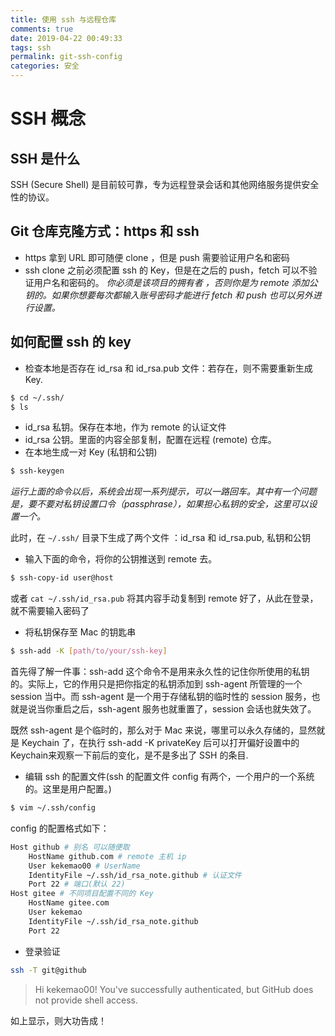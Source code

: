 ```yaml
---
title: 使用 ssh 与远程仓库
comments: true
date: 2019-04-22 00:49:33
tags: ssh
permalink: git-ssh-config
categories: 安全
---
```


# SSH 概念

## SSH 是什么

SSH (Secure Shell) 是目前较可靠，专为远程登录会话和其他网络服务提供安全性的协议。

## Git 仓库克隆方式：https 和 ssh

- https 拿到 URL 即可随便 clone ，但是 push 需要验证用户名和密码
- ssh  clone 之前必须配置 ssh 的 Key，但是在之后的 push，fetch 可以不验证用户名和密码的。
	 _你必须是该项目的拥有者 ，否则你是为 remote 添加公钥的。如果你想要每次都输入账号密码才能进行 fetch 和 push 也可以另外进行设置。_

## 如何配置 ssh 的 key

- 检查本地是否存在 id_rsa 和 id_rsa.pub 文件：若存在，则不需要重新生成 Key.
```bash
$ cd ~/.ssh/
$ ls
```
  - id_rsa 私钥。保存在本地，作为 remote 的认证文件
  - id_rsa 公钥。里面的内容全部复制，配置在远程 (remote) 仓库。
- 在本地生成一对 Key (私钥和公钥)
```bash
$ ssh-keygen
```
_运行上面的命令以后，系统会出现一系列提示，可以一路回车。其中有一个问题是，要不要对私钥设置口令（passphrase），如果担心私钥的安全，这里可以设置一个。_

此时，在 `~/.ssh/` 目录下生成了两个文件 ：id_rsa 和 id_rsa.pub, 私钥和公钥

- 输入下面的命令，将你的公钥推送到 remote 去。
```bash
$ ssh-copy-id user@host
```
或者 `cat ~/.ssh/id_rsa.pub` 将其内容手动复制到 remote
好了，从此在登录，就不需要输入密码了

- 将私钥保存至 Mac 的钥匙串
```bash
$ ssh-add -K [path/to/your/ssh-key]
```
首先得了解一件事：ssh-add 这个命令不是用来永久性的记住你所使用的私钥的。实际上，它的作用只是把你指定的私钥添加到 ssh-agent 所管理的一个 session 当中。而 ssh-agent 是一个用于存储私钥的临时性的 session 服务，也就是说当你重启之后，ssh-agent 服务也就重置了，session 会话也就失效了。

既然 ssh-agent 是个临时的，那么对于 Mac 来说，哪里可以永久存储的，显然就是 Keychain 了，在执行 ssh-add -K privateKey 后可以打开偏好设置中的 Keychain来观察一下前后的变化，是不是多出了 SSH 的条目.

- 编辑 ssh 的配置文件(ssh 的配置文件 config 有两个，一个用户的一个系统的。这里是用户配置。)

```bash
$ vim ~/.ssh/config
```
config 的配置格式如下：

``` bash
Host github # 别名 可以随便取
    HostName github.com # remote 主机 ip
    User kekemao00 # UserName
    IdentityFile ~/.ssh/id_rsa_note.github # 认证文件
    Port 22 # 端口(默认 22)
Host gitee # 不同项目配置不同的 Key
    HostName gitee.com
    User kekemao
    IdentityFile ~/.ssh/id_rsa_note.github
    Port 22
```
- 登录验证

```bash
ssh -T git@github
```

> Hi kekemao00! You've successfully authenticated, but GitHub does not provide shell access.

如上显示，则大功告成！